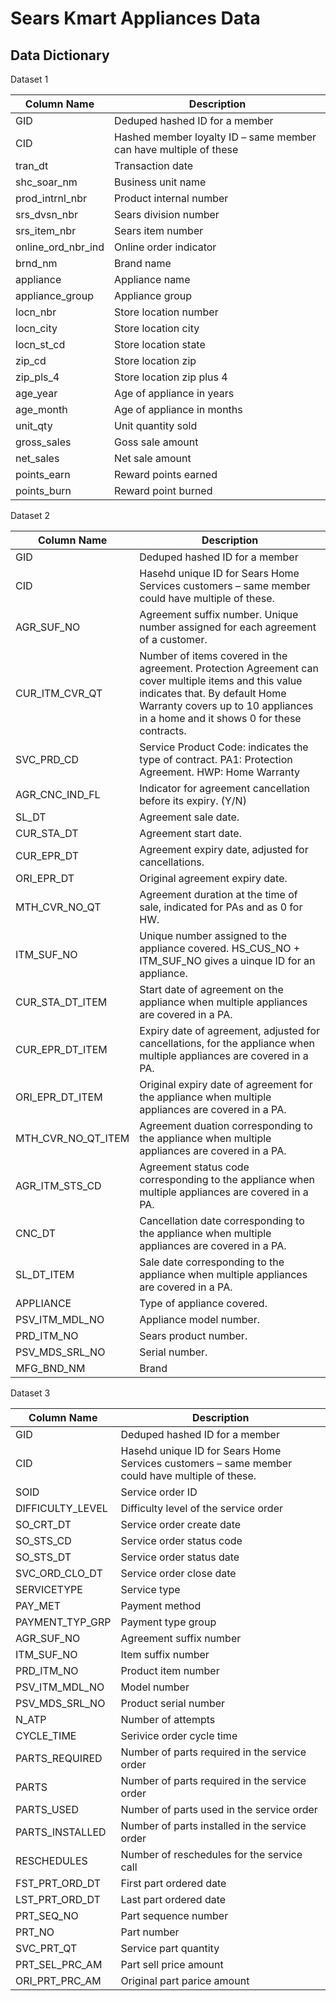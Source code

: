 # Sears Kmart Appliances Data

## Data Dictionary

Dataset 1

Column Name | Description
------------ | -------------
GID | Deduped hashed ID for a member
CID | Hashed member loyalty ID – same member can have multiple of these
tran_dt | Transaction date
shc_soar_nm | Business unit name
prod_intrnl_nbr | Product internal number
srs_dvsn_nbr | Sears division number
srs_item_nbr | Sears item number
online_ord_nbr_ind | Online order indicator
brnd_nm | Brand name
appliance | Appliance name
appliance_group | Appliance group
locn_nbr | Store location number
locn_city | Store location city
locn_st_cd | Store location state
zip_cd | Store location zip
zip_pls_4 | Store location zip plus 4
age_year | Age of appliance in years
age_month | Age of appliance in months
unit_qty | Unit quantity sold
gross_sales | Goss sale amount
net_sales | Net sale amount
points_earn | Reward points earned
points_burn | Reward point burned


Dataset 2

Column Name | Description
------------ | -------------
GID | Deduped hashed ID for a member
CID | Hasehd unique ID for Sears Home Services customers – same member could have multiple of these.
AGR_SUF_NO | Agreement suffix number. Unique number assigned for each agreement of a customer.
CUR_ITM_CVR_QT | Number of items covered in the agreement. Protection Agreement can cover multiple items and this value indicates that. By default Home Warranty covers up to 10 appliances in a home and it shows 0 for these contracts.
SVC_PRD_CD | Service Product Code: indicates the type of contract. PA1: Protection Agreement. HWP: Home Warranty
AGR_CNC_IND_FL | Indicator for agreement cancellation before its expiry. (Y/N)
SL_DT | Agreement sale date.
CUR_STA_DT| Agreement start date.
CUR_EPR_DT | Agreement expiry date, adjusted for cancellations.
ORI_EPR_DT | Original agreement expiry date.
MTH_CVR_NO_QT | Agreement duration at the time of sale, indicated for PAs and as 0 for HW.
ITM_SUF_NO | Unique number assigned to the appliance covered. HS_CUS_NO + ITM_SUF_NO gives a uinque ID for an appliance.
CUR_STA_DT_ITEM | Start date of agreement on the appliance when multiple appliances are covered in a PA.
CUR_EPR_DT_ITEM | Expiry date of agreement, adjusted for cancellations, for the appliance when multiple appliances are covered in a PA.
ORI_EPR_DT_ITEM | Original expiry date of agreement for the appliance when multiple appliances are covered in a PA.
MTH_CVR_NO_QT_ITEM | Agreement duation corresponding to the appliance when multiple appliances are covered in a PA.
AGR_ITM_STS_CD | Agreement status code corresponding to the appliance when multiple appliances are covered in a PA.
CNC_DT | Cancellation date corresponding to the appliance when multiple appliances are covered in a PA.
SL_DT_ITEM | Sale date corresponding to the appliance when multiple appliances are covered in a PA.
APPLIANCE | Type of appliance covered.
PSV_ITM_MDL_NO | Appliance model number.
PRD_ITM_NO | Sears product number.
PSV_MDS_SRL_NO | Serial number.
MFG_BND_NM | Brand

Dataset 3

Column Name | Description
------------ | -------------
GID | Deduped hashed ID for a member
CID | Hasehd unique ID for Sears Home Services customers – same member could have multiple of these.
SOID | Service order ID
DIFFICULTY_LEVEL | Difficulty level of the service order
SO_CRT_DT | Service order create date
SO_STS_CD | Service order status code
SO_STS_DT | Service order status date
SVC_ORD_CLO_DT | Service order close date
SERVICETYPE | Service type
PAY_MET | Payment method
PAYMENT_TYP_GRP | Payment type group
AGR_SUF_NO | Agreement suffix number
ITM_SUF_NO | Item suffix number
PRD_ITM_NO | Product item number
PSV_ITM_MDL_NO | Model number
PSV_MDS_SRL_NO | Product serial number
N_ATP | Number of attempts
CYCLE_TIME | Serivice order cycle time
PARTS_REQUIRED | Number of parts required in the service order
PARTS | Number of parts required in the service order
PARTS_USED | Number of parts used in the service order
PARTS_INSTALLED | Number of parts installed in the service order
RESCHEDULES | Number of reschedules for the service call
FST_PRT_ORD_DT | First part ordered date
LST_PRT_ORD_DT | Last part ordered date
PRT_SEQ_NO | Part sequence number
PRT_NO | Part number
SVC_PRT_QT | Service part quantity
PRT_SEL_PRC_AM | Part sell price amount
ORI_PRT_PRC_AM | Original part parice amount




